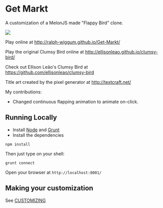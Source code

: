 Get Markt
===========

A customization of a MelonJS made "Flappy Bird" clone.

![](http://i.imgur.com/uflOY5i.png)

Play online at http://ralph-wiggum.github.io/Get-Markt/

Play the original Clumsy Bird online at http://ellisonleao.github.io/clumsy-bird/

Check out Ellison Leão's Clumsy Bird at https://github.com/ellisonleao/clumsy-bird

Title art created by the pixel generator at http://textcraft.net/

My contributions:
- Changed continuous flapping animation to animate on-click.

## Running Locally

- Install [Node](http://nodejs.org/download/) and [Grunt](http://gruntjs.com/)
- Install the dependencies

```
npm install
```

Then just type on your shell:

```
grunt connect
```

Open your browser at `http://localhost:8001/`

## Making your customization

See [CUSTOMIZING](https://github.com/ellisonleao/clumsy-bird/blob/gh-pages/CUSTOMIZING.md)
